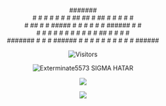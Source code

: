 <p align='center'>
 #######                          <br                                      
 #       #    # ##### ###### #####  #    # # #    #   ##   ##### ###### <br>
 #        #  #    #   #      #    # ##  ## # ##   #  #  #    #   #      <br
 #####     ##     #   #####  #    # # ## # # # #  # #    #   #   #####  <br>
 #         ##     #   #      #####  #    # # #  # # ######   #   #      <br>
 #        #  #    #   #      #   #  #    # # #   ## #    #   #   #      <br>
 ####### #    #   #   ###### #    # #    # # #    # #    #   #   ######                                                                  
<p>

<p align='center'>
<img alt="Visitors" src="https://komarev.com/ghpvc/?username=Exterminate5573&style=flat&labelColor=black&logo=github&label=Profile+Views&color=0d8ce0"/>
</p>
 
<p align='center'>
<img src="https://topg.org/image/451121/433963.gif" alt="Exterminate5573 SIGMA HATAR">
</p>

<p align="center">
  <a href="https://www.youtube.com/channel/UCE96Qs22Mfto-ZlfI63morA"><img src="https://img.shields.io/badge/YouTube-FF0000?style=for-the-badge&logo=youtube&logoColor=white" />                                                                                                                                    </a>
</p>

<p align="center">
  <img src="https://github-readme-stats.vercel.app/api?username=Exterminate5573&show_icons=true&theme=algolia&hide_title=true&count_private=true" />
</p>


